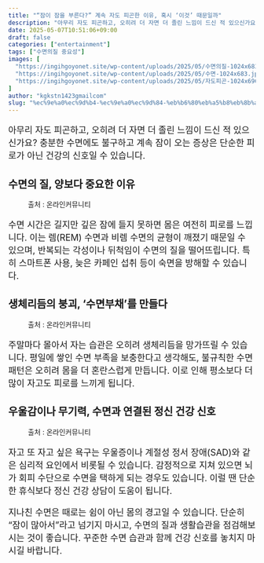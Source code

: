 ```yaml
---
title: "“잠이 잠을 부른다?” 계속 자도 피곤한 이유, 혹시 ‘이것’ 때문일까"
description: "아무리 자도 피곤하고, 오히려 더 자면 더 졸린 느낌이 드신 적 있으신가요? 충분한 수면에도 불구하고 계속 잠이 오는 증상은 단순한 피로가 아닌 건강의 신호일 수 있습니다."
date: 2025-05-07T10:51:06+09:00
draft: false
categories: ["entertainment"]
tags: ["수면의질 중요성"]
images: [
  "https://ingihgoyonet.site/wp-content/uploads/2025/05/수면의질-1024x683.jpg"
  "https://ingihgoyonet.site/wp-content/uploads/2025/05/수면-1024x683.jpg"
  "https://ingihgoyonet.site/wp-content/uploads/2025/05/자도피곤-1024x690.jpg"
]
author: "kgkstn1423gmailcom"
slug: "%ec%9e%a0%ec%9d%b4-%ec%9e%a0%ec%9d%84-%eb%b6%80%eb%a5%b8%eb%8b%a4-%ea%b3%84%ec%86%8d-%ec%9e%90%eb%8f%84-%ed%94%bc%ea%b3%a4%ed%95%9c-%ec%9d%b4%ec%9c%a0-%ed%98%b9%ec%8b%9c"
---
```


<p style="font-size:18px">아무리 자도 피곤하고, 오히려 더 자면 더 졸린 느낌이 드신 적 있으신가요? 충분한 수면에도 불구하고 계속 잠이 오는 증상은 단순한 피로가 아닌 건강의 신호일 수 있습니다.</p> <h2 >수면의 질, 양보다 중요한 이유</h2> <figure ><img src="https://ingihgoyonet.site/wp-content/uploads/2025/05/수면의질-1024x683.jpg" alt="" style="aspect-ratio:16/9;object-fit:cover"/><figcaption >출처 : 온라인커뮤니티</figcaption></figure> <p style="font-size:18px">수면 시간은 길지만 깊은 잠에 들지 못하면 몸은 여전히 피로를 느낍니다. 이는 렘(REM) 수면과 비렘 수면의 균형이 깨졌기 때문일 수 있으며, 반복되는 각성이나 뒤척임이 수면의 질을 떨어뜨립니다. 특히 스마트폰 사용, 늦은 카페인 섭취 등이 숙면을 방해할 수 있습니다.</p> <h2 >생체리듬의 붕괴, ‘수면부채’를 만들다</h2> <figure ><img src="https://ingihgoyonet.site/wp-content/uploads/2025/05/수면-1024x683.jpg" alt="" style="aspect-ratio:16/9;object-fit:cover"/><figcaption >출처 : 온라인커뮤니티</figcaption></figure> <p style="font-size:18px">주말마다 몰아서 자는 습관은 오히려 생체리듬을 망가뜨릴 수 있습니다. 평일에 쌓인 수면 부족을 보충한다고 생각해도, 불규칙한 수면 패턴은 오히려 몸을 더 혼란스럽게 만듭니다. 이로 인해 평소보다 더 많이 자고도 피로를 느끼게 됩니다.</p> <h2 >우울감이나 무기력, 수면과 연결된 정신 건강 신호</h2> <figure ><img src="https://ingihgoyonet.site/wp-content/uploads/2025/05/자도피곤-1024x690.jpg" alt="" style="aspect-ratio:16/9;object-fit:cover"/><figcaption >출처 : 온라인커뮤니티</figcaption></figure> <p style="font-size:18px">자고 또 자고 싶은 욕구는 우울증이나 계절성 정서 장애(SAD)와 같은 심리적 요인에서 비롯될 수 있습니다. 감정적으로 지쳐 있으면 뇌가 회피 수단으로 수면을 택하게 되는 경우도 있습니다. 이럴 땐 단순한 휴식보다 정신 건강 상담이 도움이 됩니다.</p> <p style="font-size:18px">지나친 수면은 때로는 쉼이 아닌 몸의 경고일 수 있습니다. 단순히 “잠이 많아서”라고 넘기지 마시고, 수면의 질과 생활습관을 점검해보시는 것이 좋습니다. 꾸준한 수면 습관과 함께 건강 신호를 놓치지 마시길 바랍니다.</p>